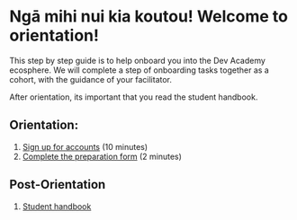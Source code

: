 # Ngā mihi nui kia koutou! Welcome to orientation!

This step by step guide is to help onboard you into the Dev Academy ecosphere.
We will complete a step of onboarding tasks together as a cohort, with the guidance of your facilitator.

After orientation, its important that you read the student handbook.

## Orientation:
1. [Sign up for accounts](/accounts) (10 minutes)
2. [Complete the preparation form](https://docs.google.com/forms/d/1-MW9w5sHtyWZCoFFyDoIqFU8xgDClGIQug2ufACy0-4/viewform) (2 minutes)

## Post-Orientation
1. [Student handbook](course-prep.md)
